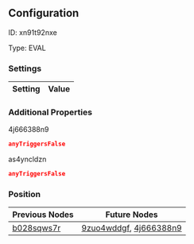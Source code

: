 # <nil>
## Configuration
ID:  xn91t92nxe

Type: EVAL 


### Settings
| Setting | Value  |
| :------------------------ | ---------------------------------------- |
 




### Additional Properties
4j666388n9
 ```json 
anyTriggersFalse
```


as4yncldzn
 ```json 
anyTriggersFalse
```




### Position
| Previous Nodes | Future Nodes |
| :------------- | ------------ |
| [b028sqws7r](./b028sqws7r.md) | [9zuo4wddgf](./9zuo4wddgf.md), [4j666388n9](./4j666388n9.md) |